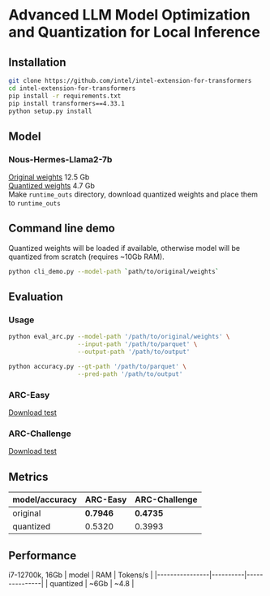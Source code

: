 # Advanced LLM Model Optimization and Quantization for Local Inference

## Installation
```bash
git clone https://github.com/intel/intel-extension-for-transformers
cd intel-extension-for-transformers
pip install -r requirements.txt
pip install transformers==4.33.1
python setup.py install
```

## Model
### Nous-Hermes-Llama2-7b
[Original weights](https://huggingface.co/NousResearch/Nous-Hermes-llama-2-7b) 12.5 Gb
<br>
[Quantized weights](https://drive.google.com/file/d/1_tTD-De4vXCf4Os_b0v4MOUoU0OmXr9G/view?usp=drive_link) 4.7 Gb
<br>
Make `runtime_outs` directory, download quantized weights and place them to `runtime_outs`

## Command line demo
Quantized weights will be loaded if available, otherwise model will be quantized from scratch (requires ~10Gb RAM).
```bash
python cli_demo.py --model-path `path/to/original/weights`
```

## Evaluation

### Usage
```bash
python eval_arc.py --model-path '/path/to/original/weights' \
                   --input-path '/path/to/parquet' \
                   --output-path '/path/to/output'

python accuracy.py --gt-path '/path/to/parquet' \
                   --pred-path '/path/to/output'
```

### ARC-Easy
[Download test](https://huggingface.co/datasets/ai2_arc/resolve/refs%2Fconvert%2Fparquet/ARC-Easy/test/0000.parquet?download=true)
### ARC-Challenge
[Download test](https://huggingface.co/datasets/ai2_arc/resolve/refs%2Fconvert%2Fparquet/ARC-Challenge/test/0000.parquet?download=true)

## Metrics
| model/accuracy | ARC-Easy | ARC-Challenge |
|----------------|----------|---------------|
| original       | **0.7946**   | **0.4735**        |
| quantized      | 0.5320   | 0.3993        |

## Performance
i7-12700k, 16Gb
| model | RAM | Tokens/s |
|----------------|----------|---------------|
| quantized | ~6Gb | ~4.8 |